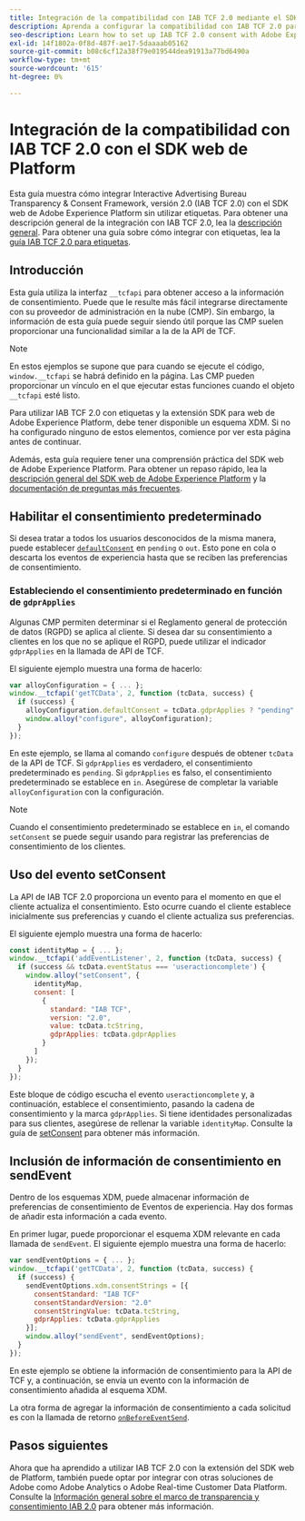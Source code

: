 ```yaml
---
title: Integración de la compatibilidad con IAB TCF 2.0 mediante el SDK web de Adobe Experience Platform
description: Aprenda a configurar la compatibilidad con IAB TCF 2.0 para su sitio web sin utilizar etiquetas.
seo-description: Learn how to set up IAB TCF 2.0 consent with Adobe Experience Platform Web SDK
exl-id: 14f1802a-0f8d-487f-ae17-5daaaab05162
source-git-commit: b08c6cf12a38f79e019544dea91913a77bd6490a
workflow-type: tm+mt
source-wordcount: '615'
ht-degree: 0%

---
```


# Integración de la compatibilidad con IAB TCF 2.0 con el SDK web de Platform

Esta guía muestra cómo integrar Interactive Advertising Bureau Transparency &amp; Consent Framework, versión 2.0 (IAB TCF 2.0) con el SDK web de Adobe Experience Platform sin utilizar etiquetas. Para obtener una descripción general de la integración con IAB TCF 2.0, lea la [descripción general](./overview.md). Para obtener una guía sobre cómo integrar con etiquetas, lea la [guía IAB TCF 2.0 para etiquetas](./with-tags.md).

## Introducción

Esta guía utiliza la interfaz `__tcfapi` para obtener acceso a la información de consentimiento. Puede que le resulte más fácil integrarse directamente con su proveedor de administración en la nube (CMP). Sin embargo, la información de esta guía puede seguir siendo útil porque las CMP suelen proporcionar una funcionalidad similar a la de la API de TCF.

>[!NOTE]
>
>En estos ejemplos se supone que para cuando se ejecute el código, `window.__tcfapi` se habrá definido en la página. Las CMP pueden proporcionar un vínculo en el que ejecutar estas funciones cuando el objeto `__tcfapi` esté listo.

Para utilizar IAB TCF 2.0 con etiquetas y la extensión SDK para web de Adobe Experience Platform, debe tener disponible un esquema XDM. Si no ha configurado ninguno de estos elementos, comience por ver esta página antes de continuar.

Además, esta guía requiere tener una comprensión práctica del SDK web de Adobe Experience Platform. Para obtener un repaso rápido, lea la [descripción general del SDK web de Adobe Experience Platform](../../home.md) y la [documentación de preguntas más frecuentes](../../faq.md).

## Habilitar el consentimiento predeterminado

Si desea tratar a todos los usuarios desconocidos de la misma manera, puede establecer [`defaultConsent`](/help/web-sdk/commands/configure/defaultconsent.md) en `pending` o `out`. Esto pone en cola o descarta los eventos de experiencia hasta que se reciben las preferencias de consentimiento.

### Estableciendo el consentimiento predeterminado en función de `gdprApplies`

Algunas CMP permiten determinar si el Reglamento general de protección de datos (RGPD) se aplica al cliente. Si desea dar su consentimiento a clientes en los que no se aplique el RGPD, puede utilizar el indicador `gdprApplies` en la llamada de API de TCF.

El siguiente ejemplo muestra una forma de hacerlo:

```javascript
var alloyConfiguration = { ... };
window.__tcfapi('getTCData', 2, function (tcData, success) {
  if (success) {
    alloyConfiguration.defaultConsent = tcData.gdprApplies ? "pending" : "in";
    window.alloy("configure", alloyConfiguration);
  }
});
```

En este ejemplo, se llama al comando `configure` después de obtener `tcData` de la API de TCF. Si `gdprApplies` es verdadero, el consentimiento predeterminado es `pending`. Si `gdprApplies` es falso, el consentimiento predeterminado se establece en `in`. Asegúrese de completar la variable `alloyConfiguration` con la configuración.

>[!NOTE]
>
>Cuando el consentimiento predeterminado se establece en `in`, el comando `setConsent` se puede seguir usando para registrar las preferencias de consentimiento de los clientes.

## Uso del evento setConsent

La API de IAB TCF 2.0 proporciona un evento para el momento en que el cliente actualiza el consentimiento. Esto ocurre cuando el cliente establece inicialmente sus preferencias y cuando el cliente actualiza sus preferencias.

El siguiente ejemplo muestra una forma de hacerlo:

```javascript
const identityMap = { ... };
window.__tcfapi('addEventListener', 2, function (tcData, success) {
  if (success && tcData.eventStatus === 'useractioncomplete') {
    window.alloy("setConsent", {
      identityMap,
      consent: [
        {
          standard: "IAB TCF",
          version: "2.0",
          value: tcData.tcString,
          gdprApplies: tcData.gdprApplies
        }
      ]
    });
  }
});
```

Este bloque de código escucha el evento `useractioncomplete` y, a continuación, establece el consentimiento, pasando la cadena de consentimiento y la marca `gdprApplies`. Si tiene identidades personalizadas para sus clientes, asegúrese de rellenar la variable `identityMap`. Consulte la guía de [setConsent](../../../web-sdk/commands/setconsent.md) para obtener más información.

## Inclusión de información de consentimiento en sendEvent

Dentro de los esquemas XDM, puede almacenar información de preferencias de consentimiento de Eventos de experiencia. Hay dos formas de añadir esta información a cada evento.

En primer lugar, puede proporcionar el esquema XDM relevante en cada llamada de `sendEvent`. El siguiente ejemplo muestra una forma de hacerlo:

```javascript
var sendEventOptions = { ... };
window.__tcfapi('getTCData', 2, function (tcData, success) {
  if (success) {
    sendEventOptions.xdm.consentStrings = [{
      consentStandard: "IAB TCF"
      consentStandardVersion: "2.0"
      consentStringValue: tcData.tcString,
      gdprApplies: tcData.gdprApplies
    }];
    window.alloy("sendEvent", sendEventOptions);
  }
});
```

En este ejemplo se obtiene la información de consentimiento para la API de TCF y, a continuación, se envía un evento con la información de consentimiento añadida al esquema XDM.

La otra forma de agregar la información de consentimiento a cada solicitud es con la llamada de retorno [`onBeforeEventSend`](/help/web-sdk/commands/configure/onbeforeeventsend.md).

## Pasos siguientes

Ahora que ha aprendido a utilizar IAB TCF 2.0 con la extensión del SDK web de Platform, también puede optar por integrar con otras soluciones de Adobe como Adobe Analytics o Adobe Real-time Customer Data Platform. Consulte la [Información general sobre el marco de transparencia y consentimiento IAB 2.0](./overview.md) para obtener más información.
